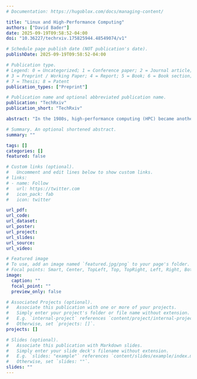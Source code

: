 ```yaml
---
# Documentation: https://hugoblox.com/docs/managing-content/

title: "Linux and High-Performance Computing"
authors: ["David Bader"]
date: 2025-09-19T09:58:52-04:00
doi: "10.36227/techrxiv.175825944.48549074/v1"

# Schedule page publish date (NOT publication's date).
publishDate: 2025-09-19T09:58:52-04:00

# Publication type.
# Legend: 0 = Uncategorized; 1 = Conference paper; 2 = Journal article;
# 3 = Preprint / Working Paper; 4 = Report; 5 = Book; 6 = Book section;
# 7 = Thesis; 8 = Patent
publication_types: ["Preprint"]

# Publication name and optional abbreviated publication name.
publication: "TechRxiv"
publication_short: "TechRxiv"

abstract: "In the 1980s, high-performance computing (HPC) became another tool for research in the open (non-defense) science and engineering research communities. However, HPC came with a high price tag; the first Cray-2 machines, released in 1985, cost between $12 million and $17 million, according to the Computer History Museum, and were largely available only at government research labs or through national supercomputing centers. In the 1990s, with demand for HPC increasing due to vast datasets, more complex modeling, and the growing computational needs of scientific applications, researchers began experimenting with building HPC machines from clusters of servers running the Linux operating system. By the late 1990s, two approaches to Linux-based parallel computing had emerged: the personal computer cluster methodology that became known as Beowulf and the Roadrunner architecture aimed at a more cost-effective supercomputer. While Beowulf attracted attention because of its low cost and thereby greater accessibility, Roadrunner took a different approach. While still affordable compared to vector processors and other commercially available supercomputers, Roadrunner integrated its commodity components with specialized networking technology. Furthermore, these systems initially served different purposes. While Beowulf focused on providing affordable parallel workstations for individual researchers at NASA, Roadrunner set out to provide a multiuser system that could compete with the commercial supercomputers that dominated the market at the time. This paper analyzes the technical decisions, performance implications, and long-term influence of both approaches. Through this analysis, we can start to judge the impact of both Roadrunner and Beowulf on the development of Linuxbased supercomputers."

# Summary. An optional shortened abstract.
summary: ""

tags: []
categories: []
featured: false

# Custom links (optional).
#   Uncomment and edit lines below to show custom links.
# links:
# - name: Follow
#   url: https://twitter.com
#   icon_pack: fab
#   icon: twitter

url_pdf:
url_code:
url_dataset:
url_poster:
url_project:
url_slides:
url_source:
url_video:

# Featured image
# To use, add an image named `featured.jpg/png` to your page's folder. 
# Focal points: Smart, Center, TopLeft, Top, TopRight, Left, Right, BottomLeft, Bottom, BottomRight.
image:
  caption: ""
  focal_point: ""
  preview_only: false

# Associated Projects (optional).
#   Associate this publication with one or more of your projects.
#   Simply enter your project's folder or file name without extension.
#   E.g. `internal-project` references `content/project/internal-project/index.md`.
#   Otherwise, set `projects: []`.
projects: []

# Slides (optional).
#   Associate this publication with Markdown slides.
#   Simply enter your slide deck's filename without extension.
#   E.g. `slides: "example"` references `content/slides/example/index.md`.
#   Otherwise, set `slides: ""`.
slides: ""
---
```

